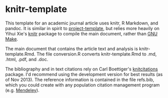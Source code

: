 knitr-template
==============

This template for an academic journal article uses knitr, R Markdown, and pandoc. 
It is similar in spirit to [project-template](https://github.com/mbjoseph/project-template), but relies more heavily on Yihui Xie's [knitr](http://yihui.name/knitr/) package to compile the main document, rather than [GNU Make](http://www.gnu.org/software/make/). 

The main document that contains the article text and analysis is knitr-template.Rmd. 
The file conversion.R converts knitr-template.Rmd to .md, .html, .pdf, and .doc. 

The bibliography and in text citations rely on Carl Boettiger's  [knitcitations](https://github.com/cboettig/knitcitations) package. 
I'd recommend using the development version for best results (as of Nov 2013). 
The reference information is contained in the file refs.bib, which you could create with any population citation management program (e.g. [Mendeley](http://www.mendeley.com/)). 

